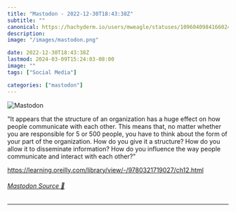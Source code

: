 ```yaml
---
title: "Mastodon - 2022-12-30T18:43:38Z"
subtitle: ""
canonical: https://hachyderm.io/users/mweagle/statuses/109604098416602421
description:
image: "/images/mastodon.png"

date: 2022-12-30T18:43:38Z
lastmod: 2024-03-09T15:24:03-08:00
image: ""
tags: ["Social Media"]

categories: ["mastodon"]
---
```

![Mastodon](/images/mastodon.png)

<p>&quot;It appears that the structure of an organization has a huge effect on how people communicate with each other. This means that, no matter whether you are responsible for 5 or 500 people, you have to think about the form of your part of the organization. How do you give it a structure? How do you allow it to disseminate information? How do you influence the way people communicate and interact with each other?&quot;</p><p><a href="https://learning.oreilly.com/library/view/-/9780321719027/ch12.html" target="_blank" rel="nofollow noopener noreferrer" translate="no"><span class="invisible">https://</span><span class="ellipsis">learning.oreilly.com/library/v</span><span class="invisible">iew/-/9780321719027/ch12.html</span></a></p>


###### [Mastodon Source 🐘](https://hachyderm.io/@mweagle/109604098416602421)

___
